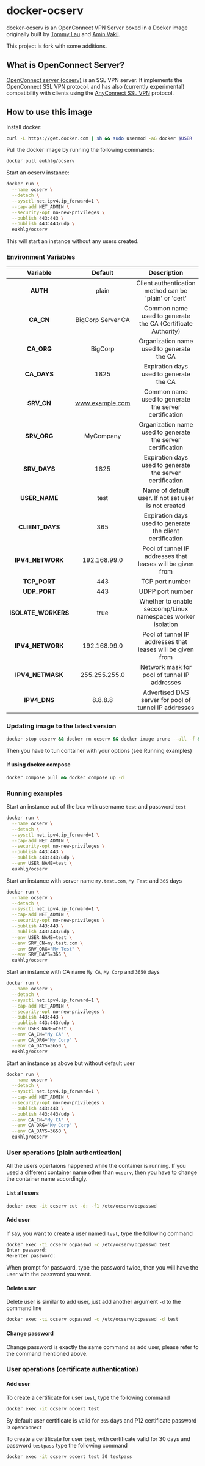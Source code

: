 # docker-ocserv

docker-ocserv is an OpenConnect VPN Server boxed in a Docker image originally built by [Tommy Lau](mailto:tommy@gen-new.com) and [Amin Vakil](mailto:info@aminvakil.com).

This project is fork with some additions. 

## What is OpenConnect Server?

[OpenConnect server (ocserv)](http://www.infradead.org/ocserv/) is an SSL VPN server. It implements the OpenConnect SSL VPN protocol, and has also (currently experimental) compatibility with clients using the [AnyConnect SSL VPN](http://www.cisco.com/c/en/us/support/security/anyconnect-vpn-client/tsd-products-support-series-home.html) protocol.

## How to use this image

Install docker:

```bash
curl -L https://get.docker.com | sh && sudo usermod -aG docker $USER
```
Pull the docker image by running the following commands:

```bash
docker pull eukhlg/ocserv
```

Start an ocserv instance:

```bash
docker run \
  --name ocserv \
  --detach \
  --sysctl net.ipv4.ip_forward=1 \
  --cap-add NET_ADMIN \
  --security-opt no-new-privileges \
  --publish 443:443 \
  --publish 443:443/udp \
  eukhlg/ocserv
```

This will start an instance without any users created.

### Environment Variables


|   Variable            |      Default     |                          Description                               |
|:---------------------:|:----------------:|:------------------------------------------------------------------:|
| **AUTH**              |       plain      | Client authentication method can be 'plain' or 'cert'              |
|  **CA_CN**            |BigCorp Server CA | Common name used to generate the CA (Certificate Authority)        |
|  **CA_ORG**           |     BigCorp      | Organization name used to generate the CA                          |
| **CA_DAYS**           |       1825       | Expiration days used to generate the CA                            |
|  **SRV_CN**           | www.example.com  | Common name used to generate the server certification              |
| **SRV_ORG**           |    MyCompany     | Organization name used to generate the server certification        |
| **SRV_DAYS**          |       1825       | Expiration days used to generate the server certification          |
| **USER_NAME**         |       test       | Name of default user. If not set user is not created               |
| **CLIENT_DAYS**       |       365        | Expiration days used to generate the client certification          |
| **IPV4_NETWORK**      |   192.168.99.0   | Pool of tunnel IP addresses that leases will be given from         |
| **TCP_PORT**          |   443            | TCP port number                                                    |
| **UDP_PORT**          |   443            | UDPP port number                                                   |
| **ISOLATE_WORKERS**   |   true           | Whether to enable seccomp/Linux namespaces worker isolation        |
| **IPV4_NETWORK**      |   192.168.99.0   | Pool of tunnel IP addresses that leases will be given from         |
| **IPV4_NETMASK**      |   255.255.255.0  | Network mask for pool of tunnel IP addresses                       |
| **IPV4_DNS**          |      8.8.8.8     | Advertised DNS server for pool of tunnel IP addresses              |

### Updating image to the latest version

```bash
docker stop ocserv && docker rm ocserv && docker image prune --all -f && docker pull eukhlg/ocserv
```
Then you have to tun container with your options (see Running examples)

#### If using docker compose

```bash
docker compose pull && docker compose up -d
```

### Running examples

Start an instance out of the box with username `test` and password `test`

```bash
docker run \
  --name ocserv \
  --detach \
  --sysctl net.ipv4.ip_forward=1 \
  --cap-add NET_ADMIN \
  --security-opt no-new-privileges \
  --publish 443:443 \
  --publish 443:443/udp \
  --env USER_NAME=test \
  eukhlg/ocserv
```

Start an instance with server name `my.test.com`, `My Test` and `365` days

```bash
docker run \
  --name ocserv \
  --detach \
  --sysctl net.ipv4.ip_forward=1 \
  --cap-add NET_ADMIN \
  --security-opt no-new-privileges \
  --publish 443:443 \
  --publish 443:443/udp \
  --env USER_NAME=test \
  --env SRV_CN=my.test.com \
  --env SRV_ORG="My Test" \
  --env SRV_DAYS=365 \
  eukhlg/ocserv
```

Start an instance with CA name `My CA`, `My Corp` and `3650` days

```bash
docker run \
  --name ocserv \
  --detach \
  --sysctl net.ipv4.ip_forward=1 \
  --cap-add NET_ADMIN \
  --security-opt no-new-privileges \
  --publish 443:443 \
  --publish 443:443/udp \
  --env USER_NAME=test \
  --env CA_CN="My CA" \
  --env CA_ORG="My Corp" \
  --env CA_DAYS=3650 \
  eukhlg/ocserv
```

Start an instance as above but without default user

```bash
docker run \
  --name ocserv \
  --detach \
  --sysctl net.ipv4.ip_forward=1 \
  --cap-add NET_ADMIN \
  --security-opt no-new-privileges \
  --publish 443:443 \
  --publish 443:443/udp \
  --env CA_CN="My CA" \
  --env CA_ORG="My Corp" \
  --env CA_DAYS=3650 \
  eukhlg/ocserv
```

### User operations (plain authentication)

All the users opertaions happened while the container is running. If you used a different container name other than `ocserv`, then you have to change the container name accordingly.

#### List all users

```bash
docker exec -it ocserv cut -d: -f1 /etc/ocserv/ocpasswd
```

#### Add user

If say, you want to create a user named `test`, type the following command

```bash
docker exec -ti ocserv ocpasswd -c /etc/ocserv/ocpasswd test
Enter password:
Re-enter password:
```

When prompt for password, type the password twice, then you will have the user with the password you want.

#### Delete user

Delete user is similar to add user, just add another argument `-d` to the command line

```bash
docker exec -ti ocserv ocpasswd -c /etc/ocserv/ocpasswd -d test
```

#### Change password

Change password is exactly the same command as add user, please refer to the command mentioned above.

### User operations (certificate authentication)

#### Add user

To create a certificate for user `test`, type the following command

```bash
docker exec -it ocserv occert test
```
By default user certificate is valid for `365` days and P12 certificate password is `openconnect`

To create a certificate for user `test`, with certificate valid for 30 days and password `testpass` type the following command

```bash
docker exec -it ocserv occert test 30 testpass
```
